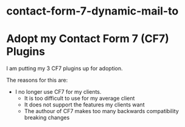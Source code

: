 # contact-form-7-dynamic-mail-to

# Adopt my Contact Form 7 (CF7) Plugins

I am putting my 3 CF7 plugins up for adoption.

The reasons for this are:
* I no longer use CF7 for my clients.
  * It is too difficult to use for my average client
  * It does not support the features my clients want
  * The authour of CF7 makes too many backwards compatibility breaking changes


